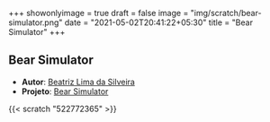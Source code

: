 +++
showonlyimage = true
draft = false
image = "img/scratch/bear-simulator.png"
date = "2021-05-02T20:41:22+05:30"
title = "Bear Simulator"
+++

## Bear Simulator

- **Autor**: [Beatriz Lima da Silveira](../../about/)
- **Projeto**: [Bear Simulator](https://scratch.mit.edu/projects/522772365/)

{{< scratch "522772365" >}}